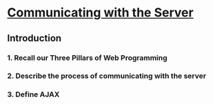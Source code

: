 # [Communicating with the Server](https://learn.co/tracks/online-software-engineering-structured/front-end-web-programming/communication-with-the-server/communicating-with-the-server)

## Introduction

### 1. Recall our Three Pillars of Web Programming

### 2. Describe the process of communicating with the server

### 3. Define AJAX